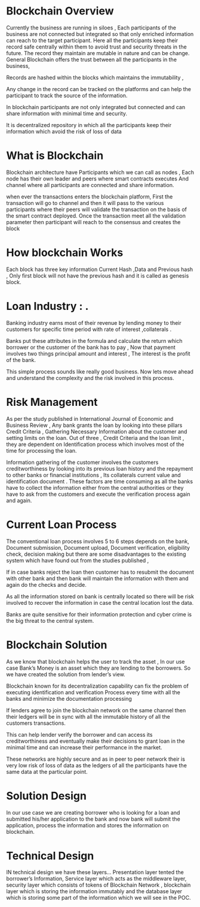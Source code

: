 Blockchain Overview
=====================

Currently the business are running in siloes , Each participants of the business are not connected but integrated so that only enriched information can reach to the target participant. Here all the participants keep their record safe centrally within them to avoid trust and security threats in the future. The record they maintain are mutable in nature and can be change. 
General Blockchain offers the trust between all the participants in the business, 

 Records are hashed within the blocks which maintains the immutability , 

Any change in the record can be tracked on the platforms and can help the participant to track the source of the information.

In blockchain participants are not only integrated but connected and can share information with minimal time and security.

 It is decentralized repository in which all the participants keep their information which avoid the risk of loss of data
 
What is Blockchain
=====================

Blockchain architecture have Participants which we can call as nodes , 
Each node has their own leader and peers where smart contracts executes
And channel where all participants are connected and share information.

when ever the transactions enters the blockchain platform, First the transaction will go to channel and then it will pass to the various participants where their peers will validate the transaction on the basis of the smart contract deployed. Once the transaction meet all the validation parameter then participant will reach to the consensus and creates the block 



How blockchain Works
================

Each block has three key information Current Hash ,Data and Previous hash , Only first block will not have the previous hash and it is called as genesis block.





Loan Industry : .
============

Banking industry earns most of their revenue by lending money to their customers for  specific time period with rate of interest ,collaterals .

Banks put these attributes in the formula and calculate the return which borrower or the customer of the bank has to pay , Now that payment involves two things principal amount and interest , The interest is the profit of the bank.   

This simple process sounds like really good business.  Now lets move ahead and understand the complexity and the risk involved in this process.

Risk Management 
=============

As per the study published in International Journal of Economic and Business Review , Any bank grants the loan by looking into these pillars Credit Criteria , Gathering Necessary Information about the customer and setting limits on the loan.  Out of three , Credit Criteria and the loan limit , they are dependent on Identification process which involves most of the time for processing the loan. 

Information gathering of the customer involves the customers creditworthiness by looking into its previous loan history and the repayment to other banks or financial institutions , Its collaterals current  value and identification document . These factors are time consuming as all the banks have to collect the information either from the central authorities or they have to ask from the customers and execute the verification process again and again.

Current Loan Process
================

The conventional loan process involves 5 to 6 steps depends on the bank,  Document submission, Document upload, Document verification, eligibility check, decision making but there are some disadvantages to the existing system which have found out from the studies published , 

If in case banks reject the loan then customer has to resubmit the document with other bank and then bank will maintain the information with them and again do the checks and decide.

As all the information stored on bank is centrally located so there will be risk involved to recover the information in case the central location lost the data.

Banks are quite sensitive for their information protection and cyber crime is the big threat to the central system.

Blockchain Solution
==============

As we know that blockchain helps the user to track the asset , In our use case Bank’s Money is an asset which they are lending to the borrowers. So we have created the solution from lender’s view. 

Blockchain known for its decentralization capability can fix the problem of executing identification and verification Process every time with all the banks and minimize the documentation processing

If  lenders agree to join the blockchain network on the same channel then their ledgers will be in sync with all the immutable history of all the customers transactions.

This can help lender verify the borrower and can access its creditworthiness and eventually make their decisions to grant loan in the minimal time and can increase their performance in the market. 

These networks are highly secure and as in peer to peer network their is very low risk of loss of data as the ledgers of all the participants have the same data at the particular point. 


Solution Design 
=============
In our use case we are creating borrower who is looking for a loan and submitted his/her application to the bank and now bank will submit the application, process the information and stores the information on blockchain. 


Technical Design
=============
IN technical design we have these layers… Presentation layer tented the borrower’s Information, Service layer which acts as the middleware layer, security layer which consists of tokens of Blockchain Network , blockchain layer which is storing the information immutably and the database layer which is storing some part of the information which we will see in the POC. 
